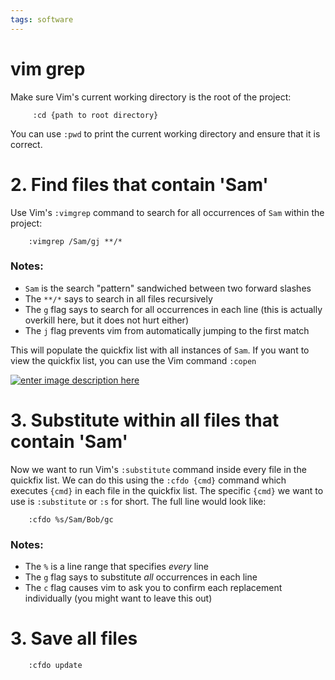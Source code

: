```yaml
---
tags: software
---
```



# vim grep

Make sure Vim's current working directory is the root of the project:

```
     :cd {path to root directory}
```

You can use `:pwd` to print the current working directory and ensure that it is correct.

# 2. **Find files that contain 'Sam'**

Use Vim's `:vimgrep` command to search for all occurrences of `Sam` within the project:

```
    :vimgrep /Sam/gj **/*
```

### Notes:

-   `Sam` is the search "pattern" sandwiched between two forward slashes
-   The `**/*` says to search in all files recursively
-   The `g` flag says to search for all occurrences in each line (this is actually overkill here, but it does not hurt either)
-   The `j` flag prevents vim from automatically jumping to the first match

This will populate the quickfix list with all instances of `Sam`. If you want to view the quickfix list, you can use the Vim command `:copen`

[![enter image description here](https://i.stack.imgur.com/4t4JT.png)](https://i.stack.imgur.com/4t4JT.png)

# 3. **Substitute within all files that contain 'Sam'**

Now we want to run Vim's `:substitute` command inside every file in the quickfix list. We can do this using the `:cfdo {cmd}` command which executes `{cmd}` in each file in the quickfix list. The specific `{cmd}` we want to use is `:substitute` or `:s` for short. The full line would look like:

```
    :cfdo %s/Sam/Bob/gc
```

### Notes:

-   The `%` is a line range that specifies _every_ line
-   The `g` flag says to substitute _all_ occurrences in each line
-   The `c` flag causes vim to ask you to confirm each replacement individually (you might want to leave this out)

# 3. **Save all files**

```
    :cfdo update
```
